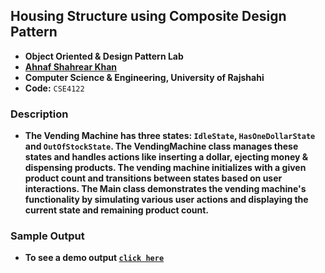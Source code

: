 ## Housing Structure using Composite Design Pattern
- **Object Oriented & Design Pattern Lab**
- **[Ahnaf Shahrear Khan](https://github.com/ahnafshahrear)**
- **Computer Science & Engineering, University of Rajshahi**
- **Code:** `CSE4122`


### Description
- **The Vending Machine has three states: `IdleState`, `HasOneDollarState` and `OutOfStockState`. The VendingMachine class manages these states and handles actions like inserting a dollar, ejecting money & dispensing products. The vending machine initializes with a given product count and transitions between states based on user interactions. The Main class demonstrates the vending machine's functionality by simulating various user actions and displaying the current state and remaining product count.**


### Sample Output
- **To see a demo output  [`click here`](https://github.com/ahnafshahrear/Object-Oriented-Design-And-Design-Patterns-Lab/blob/main/Vending%20Machine%20using%20State%20Design%20Pattern/Output.txt)**
